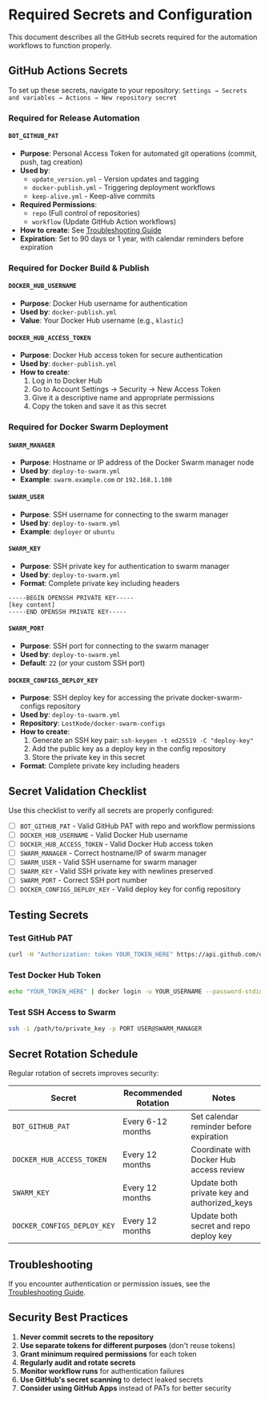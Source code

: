 # Required Secrets and Configuration

This document describes all the GitHub secrets required for the automation workflows to function properly.

## GitHub Actions Secrets

To set up these secrets, navigate to your repository:
`Settings → Secrets and variables → Actions → New repository secret`

### Required for Release Automation

#### `BOT_GITHUB_PAT`
- **Purpose**: Personal Access Token for automated git operations (commit, push, tag creation)
- **Used by**: 
  - `update_version.yml` - Version updates and tagging
  - `docker-publish.yml` - Triggering deployment workflows
  - `keep-alive.yml` - Keep-alive commits
- **Required Permissions**:
  - `repo` (Full control of repositories)
  - `workflow` (Update GitHub Action workflows)
- **How to create**: See [Troubleshooting Guide](./TROUBLESHOOTING.md#step-1-generate-a-new-personal-access-token)
- **Expiration**: Set to 90 days or 1 year, with calendar reminders before expiration

### Required for Docker Build & Publish

#### `DOCKER_HUB_USERNAME`
- **Purpose**: Docker Hub username for authentication
- **Used by**: `docker-publish.yml`
- **Value**: Your Docker Hub username (e.g., `klastic`)

#### `DOCKER_HUB_ACCESS_TOKEN`
- **Purpose**: Docker Hub access token for secure authentication
- **Used by**: `docker-publish.yml`
- **How to create**:
  1. Log in to Docker Hub
  2. Go to Account Settings → Security → New Access Token
  3. Give it a descriptive name and appropriate permissions
  4. Copy the token and save it as this secret

### Required for Docker Swarm Deployment

#### `SWARM_MANAGER`
- **Purpose**: Hostname or IP address of the Docker Swarm manager node
- **Used by**: `deploy-to-swarm.yml`
- **Example**: `swarm.example.com` or `192.168.1.100`

#### `SWARM_USER`
- **Purpose**: SSH username for connecting to the swarm manager
- **Used by**: `deploy-to-swarm.yml`
- **Example**: `deployer` or `ubuntu`

#### `SWARM_KEY`
- **Purpose**: SSH private key for authentication to swarm manager
- **Used by**: `deploy-to-swarm.yml`
- **Format**: Complete private key including headers
```
-----BEGIN OPENSSH PRIVATE KEY-----
[key content]
-----END OPENSSH PRIVATE KEY-----
```

#### `SWARM_PORT`
- **Purpose**: SSH port for connecting to the swarm manager
- **Used by**: `deploy-to-swarm.yml`
- **Default**: `22` (or your custom SSH port)

#### `DOCKER_CONFIGS_DEPLOY_KEY`
- **Purpose**: SSH deploy key for accessing the private docker-swarm-configs repository
- **Used by**: `deploy-to-swarm.yml`
- **Repository**: `LostKode/docker-swarm-configs`
- **How to create**:
  1. Generate an SSH key pair: `ssh-keygen -t ed25519 -C "deploy-key"`
  2. Add the public key as a deploy key in the config repository
  3. Store the private key in this secret
- **Format**: Complete private key including headers

## Secret Validation Checklist

Use this checklist to verify all secrets are properly configured:

- [ ] `BOT_GITHUB_PAT` - Valid GitHub PAT with repo and workflow permissions
- [ ] `DOCKER_HUB_USERNAME` - Valid Docker Hub username
- [ ] `DOCKER_HUB_ACCESS_TOKEN` - Valid Docker Hub access token
- [ ] `SWARM_MANAGER` - Correct hostname/IP of swarm manager
- [ ] `SWARM_USER` - Valid SSH username for swarm manager
- [ ] `SWARM_KEY` - Valid SSH private key with newlines preserved
- [ ] `SWARM_PORT` - Correct SSH port number
- [ ] `DOCKER_CONFIGS_DEPLOY_KEY` - Valid deploy key for config repository

## Testing Secrets

### Test GitHub PAT
```bash
curl -H "Authorization: token YOUR_TOKEN_HERE" https://api.github.com/user
```

### Test Docker Hub Token
```bash
echo "YOUR_TOKEN_HERE" | docker login -u YOUR_USERNAME --password-stdin
```

### Test SSH Access to Swarm
```bash
ssh -i /path/to/private_key -p PORT USER@SWARM_MANAGER
```

## Secret Rotation Schedule

Regular rotation of secrets improves security:

| Secret | Recommended Rotation | Notes |
|--------|---------------------|-------|
| `BOT_GITHUB_PAT` | Every 6-12 months | Set calendar reminder before expiration |
| `DOCKER_HUB_ACCESS_TOKEN` | Every 12 months | Coordinate with Docker Hub access review |
| `SWARM_KEY` | Every 12 months | Update both private key and authorized_keys |
| `DOCKER_CONFIGS_DEPLOY_KEY` | Every 12 months | Update both secret and repo deploy key |

## Troubleshooting

If you encounter authentication or permission issues, see the [Troubleshooting Guide](./TROUBLESHOOTING.md).

## Security Best Practices

1. **Never commit secrets to the repository**
2. **Use separate tokens for different purposes** (don't reuse tokens)
3. **Grant minimum required permissions** for each token
4. **Regularly audit and rotate secrets**
5. **Monitor workflow runs** for authentication failures
6. **Use GitHub's secret scanning** to detect leaked secrets
7. **Consider using GitHub Apps** instead of PATs for better security
